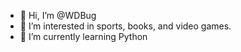 - 👋 Hi, I’m @WDBug
- 👀 I’m interested in sports, books, and video games.
- 🌱 I’m currently learning Python

<!---
WDBug/WDBug is a ✨ special ✨ repository because its `README.md` (this file) appears on your GitHub profile.
You can click the Preview link to take a look at your changes.
--->
